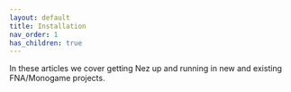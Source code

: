 ```yaml
---
layout: default
title: Installation
nav_order: 1
has_children: true
---
```


In these articles we cover getting Nez up and running in new and existing FNA/Monogame projects.